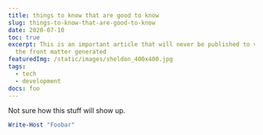 ```yaml
---
title: things to know that are good to know
slug: things-to-know-that-are-good-to-know
date: 2020-07-10
toc: true
excerpt: This is an important article that will never be published to validate
  the front matter generated
featuredImg: /static/images/sheldon_400x400.jpg
tags:
  - tech
  - development
docs: foo
---
```

Not sure how this stuff will show up.

```powershell
Write-Host "Foobar"
```